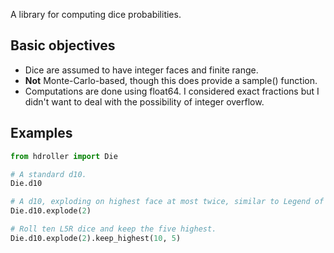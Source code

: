 A library for computing dice probabilities.

## Basic objectives

* Dice are assumed to have integer faces and finite range.
* **Not** Monte-Carlo-based, though this does provide a sample() function.
* Computations are done using float64. I considered exact fractions but I didn't want to deal with the possibility of integer overflow.

## Examples

```python
from hdroller import Die

# A standard d10.
Die.d10

# A d10, exploding on highest face at most twice, similar to Legend of the Five Rings.
Die.d10.explode(2)

# Roll ten L5R dice and keep the five highest.
Die.d10.explode(2).keep_highest(10, 5)
```
